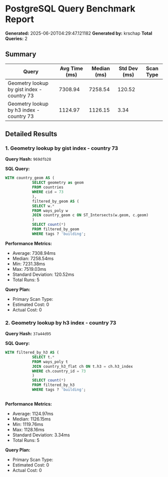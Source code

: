 # PostgreSQL Query Benchmark Report

**Generated:** 2025-06-20T04:29:47.121182
**Generated by:** krschap
**Total Queries:** 2

## Summary

| Query | Avg Time (ms) | Median (ms) | Std Dev (ms) | Scan Type |
|-------|---------------|-------------|--------------|-----------|
| Geometry lookup by gist index - country 73 | 7308.94 | 7258.54 | 120.52 |  |
| Geometry lookup by h3 index - country 73 | 1124.97 | 1126.15 | 3.34 |  |

## Detailed Results

### 1. Geometry lookup by gist index - country 73

**Query Hash:** `969dfb28`

**SQL Query:**
```sql
WITH country_geom AS (
            SELECT geometry as geom
            FROM countries
            WHERE cid = 73
            ),
            filtered_by_geom AS (
            SELECT w.*
            FROM ways_poly w
            JOIN country_geom c ON ST_Intersects(w.geom, c.geom)
            )
            SELECT count(*)
            FROM filtered_by_geom
            WHERE tags ? 'building';
```

**Performance Metrics:**
- Average: 7308.94ms
- Median: 7258.54ms
- Min: 7231.38ms
- Max: 7519.03ms
- Standard Deviation: 120.52ms
- Total Runs: 5

**Query Plan:**
- Primary Scan Type: 
- Estimated Cost: 0
- Actual Cost: 0

### 2. Geometry lookup by h3 index - country 73

**Query Hash:** `37a44d95`

**SQL Query:**
```sql
WITH filtered_by_h3 AS (
            SELECT t.*
            FROM ways_poly t
            JOIN country_h3_flat ch ON t.h3 = ch.h3_index
            WHERE ch.country_id = 73
            )
            SELECT count(*)
            FROM filtered_by_h3
            WHERE tags ? 'building';
            
```

**Performance Metrics:**
- Average: 1124.97ms
- Median: 1126.15ms
- Min: 1119.76ms
- Max: 1128.16ms
- Standard Deviation: 3.34ms
- Total Runs: 5

**Query Plan:**
- Primary Scan Type: 
- Estimated Cost: 0
- Actual Cost: 0
